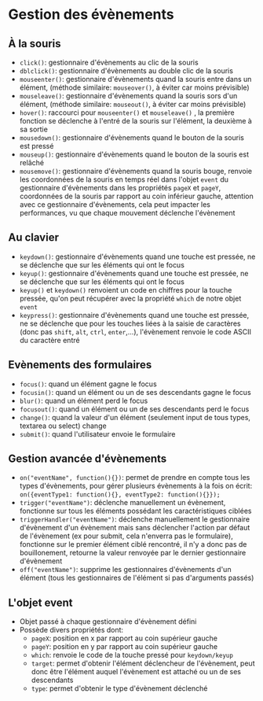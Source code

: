 # Gestion des évènements
## À la souris
- ``click()``: gestionnaire d'évènements au clic de la souris
- ``dblclick()``: gestionnaire d'évènements au double clic de la souris
- ``mouseenter()``: gestionnaire d'évènements quand la souris entre dans un élément, (méthode similaire: ``mouseover()``, à éviter car moins prévisible)
- ``mouseleave()``: gestionnaire d'évènements quand la souris sors d'un élément, (méthode similaire: ``mouseout()``, à éviter car moins prévisible)
- ``hover()``: raccourci pour ``mouseenter()`` et ``mouseleave()`` , la première fonction se déclenche à l'entré de la souris sur l'élément, la deuxième à sa sortie
- ``mousedown()``: gestionnaire d'évènements quand le bouton de la souris est pressé
- ``mouseup()``: gestionnaire d'évènements quand le bouton de la souris est relâché
- ``mousemove()``: gestionnaire d'évènements quand la souris bouge, renvoie les coordonnées de la souris en temps réel dans l'objet ``event`` du gestionnaire d'évènements dans les propriétés ``pageX`` et ``pageY``, coordonnées de la souris par rapport au coin inférieur gauche, attention avec ce gestionnaire d'évènements, cela peut impacter les performances, vu que chaque mouvement déclenche l'évènement

## Au clavier
- ``keydown()``: gestionnaire d'évènements quand une touche est pressée, ne se déclenche que sur les éléments qui ont le focus
- ``keyup()``: gestionnaire d'évènements quand une touche est pressée, ne se déclenche que sur les éléments qui ont le focus
- ``keyup()`` et ``keydown()`` renvoient un code en chiffres pour la touche pressée, qu'on peut récupérer avec la propriété ``which`` de notre objet ``event``
- ``keypress()``: gestionnaire d'évènements quand une touche est pressée, ne se déclenche que pour les touches liées à la saisie de caractères (donc pas ``shift``, ``alt``, ``ctrl``, ``enter``,...), l'évènement renvoie le code ASCII du caractère entré

## Evènements des formulaires
- ``focus()``: quand un élément gagne le focus
- ``focusin()``: quand un élément ou un de ses descendants gagne le focus
- ``blur()``: quand un élément perd le focus
- ``focusout()``: quand un élément ou un de ses descendants perd le focus
- ``change()``: quand la valeur d'un élément (seulement input de tous types, textarea ou select) change
- ``submit()``: quand l'utilisateur envoie le formulaire

## Gestion avancée d'évènements
- ``on("eventName", function(){})``: permet de prendre en compte tous les types d'évènements, pour gérer plusieurs évènements à la fois on écrit: ``on({eventType1: function(){}, eventType2: function(){}});``
- ``trigger("eventName")``: déclenche manuellement un évènement, fonctionne sur tous les éléments possédant les caractéristiques ciblées
- ``triggerHandler("eventName")``: déclenche manuellement le gestionnaire d'évènement d'un évènement mais sans déclencher l'action par défaut de l'évènement (ex pour submit, cela n'enverra pas le formulaire), fonctionne sur le premier élément ciblé rencontré, il n'y a donc pas de bouillonement, retourne la valeur renvoyée par le dernier gestionnaire d'évènement
- ``off("eventName")``: supprime les gestionnaires d'évènements d'un élément (tous les gestionnaires de l'élément si pas d'arguments passés)

## L'objet event
+ Objet passé à chaque gestionnaire d'évènement défini
+ Possède divers propriétés dont:
    - ``pageX``: position en x par rapport au coin supérieur gauche
    - ``pageY``: position en y par rapport au coin supérieur gauche
    - ``which``: renvoie le code de la touche pressé pour ``keydown/keyup``
    - ``target``: permet d'obtenir l'élément déclencheur de l'évènement, peut donc être l'élément auquel l'évènement est attaché ou un de ses descendants
    - ``type``: permet d'obtenir le type d'évènement déclenché
